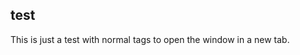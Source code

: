 ## test

This is just a test with normal tags to open the window in a new tab.
<a href="http://strong-frost-368.heroku.com/products" title="checkout here, absolutely mind-boggling" target="_blank"></a>
